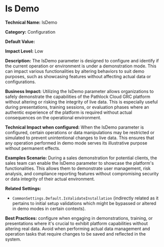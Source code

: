 # Is Demo

**Technical Name:** IsDemo

**Category:** Configuration

**Default Value:** 

**Impact Level:** Low

**Description:** The IsDemo parameter is designed to configure and identify if the current operation or environment is under a demonstration mode. This can impact various functionalities by altering behaviors to suit demo purposes, such as showcasing features without affecting actual data or configurations.

**Business Impact:** Utilizing the IsDemo parameter allows organizations to safely demonstrate the capabilities of the Pathlock Cloud GRC platform without altering or risking the integrity of live data. This is especially useful during presentations, training sessions, or evaluation phases where an authentic experience of the platform is required without actual consequences on the operational environment.

**Technical Impact when configured:** When the IsDemo parameter is configured, certain operations or data manipulations may be restricted or simulated to prevent unintentional changes to live data. This ensures that any operation performed in demo mode serves its illustrative purpose without permanent effects.

**Examples Scenario:** During a sales demonstration for potential clients, the sales team can enable the IsDemo parameter to showcase the platform's functionalities. This allows them to demonstrate user management, risk analysis, and compliance reporting features without compromising security or data integrity of their actual environment.

**Related Settings:** 

- `CommonSettings.Default.IsValidateInstallation` (indirectly related as it pertains to initial setup validations which might be bypassed or altered in demo modes in certain contexts).

**Best Practices:** configure when engaging in demonstrations, training, or presentations where it's crucial to exhibit platform capabilities without altering real data. Avoid when performing actual data management and operation tasks that require changes to be saved and reflected in the system.